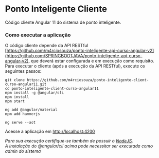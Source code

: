 # Ponto Inteligente Cliente
Código cliente Angular 11 do sistema de ponto inteligente.
### Como executar a aplicação
O código cliente depende da API RESTful [https://github.com/m4rciosouza/ponto-inteligente-api-curso-angular-v2](https://github.com/SPRINGBOOTJAVA/ponto-inteligente-api-curso-angular-v2), que deverá estar configurada e em execução como requisito.
Para executar o cliente (após a execução da API RESTful), execute os seguintes passos:
```
git clone https://github.com/m4rciosouza/ponto-inteligente-client-curso-angular11.git
cd ponto-inteligente-client-curso-angular11
npm install -g @angular/cli
npm install
npm start

ng add @angular/material
npm add hammerjs

ng serve --aot
```
Acesse a aplicação em [http://localhost:4200](http://localhost:4200)  

*Para sua execução certifique-se também de possuir o [NodeJS](http://nodejs.org).*  
*A instalação do @angular/cli acima pode necessitar ser executada como admin do sistema*  
